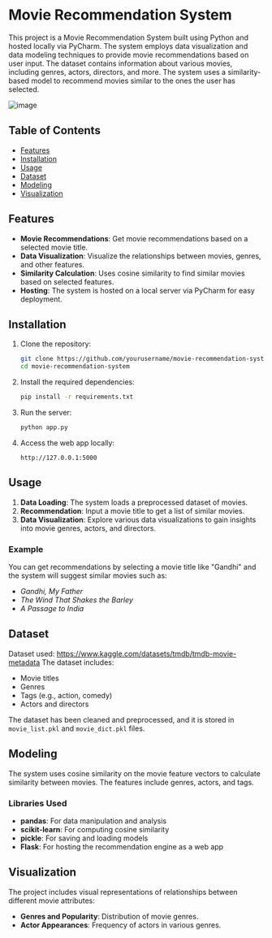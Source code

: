 # Movie Recommendation System

This project is a Movie Recommendation System built using Python and hosted locally via PyCharm. The system employs data visualization and data modeling techniques to provide movie recommendations based on user input. The dataset contains information about various movies, including genres, actors, directors, and more. The system uses a similarity-based model to recommend movies similar to the ones the user has selected.


![image](https://github.com/user-attachments/assets/c254d894-c214-478f-b2af-94810cf4a4af)



## Table of Contents
- [Features](#features)
- [Installation](#installation)
- [Usage](#usage)
- [Dataset](#dataset)
- [Modeling](#modeling)
- [Visualization](#visualization)

## Features
- **Movie Recommendations**: Get movie recommendations based on a selected movie title.
- **Data Visualization**: Visualize the relationships between movies, genres, and other features.
- **Similarity Calculation**: Uses cosine similarity to find similar movies based on selected features.
- **Hosting**: The system is hosted on a local server via PyCharm for easy deployment.

## Installation

1. Clone the repository:
    ```bash
    git clone https://github.com/yourusername/movie-recommendation-system.git
    cd movie-recommendation-system
    ```

2. Install the required dependencies:
    ```bash
    pip install -r requirements.txt
    ```

3. Run the server:
    ```bash
    python app.py
    ```

4. Access the web app locally:
    ```
    http://127.0.0.1:5000
    ```

## Usage
1. **Data Loading**: The system loads a preprocessed dataset of movies.
2. **Recommendation**: Input a movie title to get a list of similar movies.
3. **Data Visualization**: Explore various data visualizations to gain insights into movie genres, actors, and directors.

### Example
You can get recommendations by selecting a movie title like "Gandhi" and the system will suggest similar movies such as:
- *Gandhi, My Father*
- *The Wind That Shakes the Barley*
- *A Passage to India*

## Dataset
Dataset used: https://www.kaggle.com/datasets/tmdb/tmdb-movie-metadata
The dataset includes:
- Movie titles
- Genres
- Tags (e.g., action, comedy)
- Actors and directors

The dataset has been cleaned and preprocessed, and it is stored in `movie_list.pkl` and `movie_dict.pkl` files.

## Modeling
The system uses cosine similarity on the movie feature vectors to calculate similarity between movies. The features include genres, actors, and tags.

### Libraries Used
- **pandas**: For data manipulation and analysis
- **scikit-learn**: For computing cosine similarity
- **pickle**: For saving and loading models
- **Flask**: For hosting the recommendation engine as a web app

## Visualization
The project includes visual representations of relationships between different movie attributes:
- **Genres and Popularity**: Distribution of movie genres.
- **Actor Appearances**: Frequency of actors in various genres.


